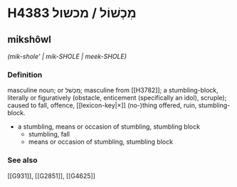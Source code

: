 # H4383 מִכְשׁוֹל / מכשול

## mikshôwl

_(mik-shole' | mik-SHOLE | meek-SHOLE)_

### Definition

masculine noun; or מִכְשֹׁל; masculine from [[H3782]]; a stumbling-block, literally or figuratively (obstacle, enticement (specifically an idol), scruple); caused to fall, offence, [[lexicon-key|×]] (no-)thing offered, ruin, stumbling-block.

- a stumbling, means or occasion of stumbling, stumbling block
    - stumbling, fall
    - means or occasion of stumbling, stumbling block
### See also

[[G931]], [[G2851]], [[G4625]]

